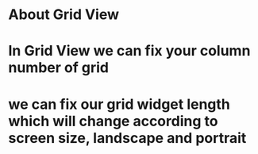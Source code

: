 # About Grid View

# In Grid View we can fix your column number of grid
# we can fix our grid widget length which will change according to screen size, landscape and portrait